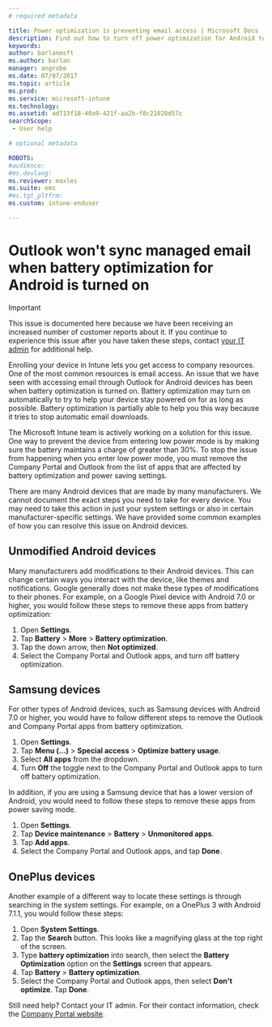 ```yaml
---
# required metadata

title: Power optimization is preventing email access | Microsoft Docs
description: Find out how to turn off power optimization for Android to make sure you get your email.
keywords:
author: barlanmsft
ms.author: barlan
manager: angrobe
ms.date: 07/07/2017
ms.topic: article
ms.prod:
ms.service: microsoft-intune
ms.technology:
ms.assetid: ad713f18-40a9-421f-aa2b-f8c21028d57c
searchScope:
 - User help

# optional metadata

ROBOTS:   
#audience:
#ms.devlang:
ms.reviewer: maxles
ms.suite: ems
#ms.tgt_pltfrm:
ms.custom: intune-enduser

---
```


# Outlook won't sync managed email when battery optimization for Android is turned on

> [!IMPORTANT]
> This issue is documented here because we have been receiving an increased number of customer reports about it. If you continue to experience this issue after you have taken these steps, contact [your IT admin](https://portal.manage.microsoft.com) for additional help.

Enrolling your device in Intune lets you get access to company resources. One of the most common resources is email access. An issue that we have seen with accessing email through Outlook for Android devices has been when battery optimization is turned on. Battery optimization may turn on automatically to try to help your device stay powered on for as long as possible. Battery optimization is partially able to help you this way because it tries to stop automatic email downloads.

The Microsoft Intune team is actively working on a solution for this issue. One way to prevent the device from entering low power mode is by making sure the battery maintains a charge of greater than 30%. To stop the issue from happening when you enter low power mode, you must remove the Company Portal and Outlook from the list of apps that are affected by battery optimization and power saving settings.

There are many Android devices that are made by many manufacturers. We cannot document the exact steps you need to take for every device. You may need to take this action in just your system settings or also in certain manufacturer-specific settings. We have provided some common examples of how you can resolve this issue on Android devices.

## Unmodified Android devices

Many manufacturers add modifications to their Android devices. This can change certain ways you interact with the device, like themes and notifications. Google generally does not make these types of modifications to their phones. For example, on a Google Pixel device with Android 7.0 or higher, you would follow these steps to remove these apps from battery optimization:

1. Open **Settings**.
2. Tap **Battery** > **More** > **Battery optimization**.
3. Tap the down arrow, then **Not optimized**.
4. Select the Company Portal and Outlook apps, and turn off battery optimization.

## Samsung devices

For other types of Android devices, such as Samsung devices with Android 7.0 or higher, you would have to follow different steps to remove the Outlook and Company Portal apps from battery optimization.

1. Open **Settings**.
2. Tap **Menu (…)** > **Special access** > **Optimize battery usage**.
3. Select **All apps** from the dropdown.
4. Turn **Off** the toggle next to the Company Portal and Outlook apps to turn off battery optimization.

In addition, if you are using a Samsung device that has a lower version of Android, you would need to follow these steps to remove these apps from power saving mode.

1. Open **Settings**.
2. Tap **Device maintenance** > **Battery** > **Unmonitored apps**.
3. Tap **Add apps**.
4. Select the Company Portal and Outlook apps, and tap **Done**.

## OnePlus devices

Another example of a different way to locate these settings is through searching in the system settings. For example, on a OnePlus 3 with Android 7.1.1, you would follow these steps: 

1. Open **System Settings**. 
2. Tap the **Search** button. This looks like a magnifying glass at the top right of the screen. 
3. Type **battery optimization** into search, then select the **Battery Optimization** option on the **Settings** screen that appears. 
4. Tap **Battery** > **Battery optimization**.
5. Select the Company Portal and Outlook apps, then select **Don't optimize**. Tap **Done**.

<!--On a OnePlus 5 device with Android 7.1.1, you would follow these steps to remove these apps from battery optimization:
1. Open **Settings**.
2. Tap **Battery** > **Battery optimization**.
3. Select the Company Portal and Outlook apps, then select **Don’t optimize**. Tap **Done**.-->

Still need help? Contact your IT admin. For their contact information, check the [Company Portal website](http://portal.manage.microsoft.com).
